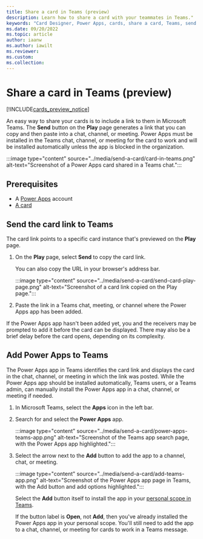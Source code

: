 ```yaml
---
title: Share a card in Teams (preview)
description: Learn how to share a card with your teammates in Teams."
keywords: "Card Designer, Power Apps, cards, share a card, Teams, send a card"
ms.date: 09/20/2022
ms.topic: article
author: iaanw
ms.author: iawilt
ms.reviewer: 
ms.custom: 
ms.collection: 
---
```


# Share a card in Teams (preview)

[!INCLUDE[cards_preview_notice](../includes/preview-include.md)]

An easy way to share your cards is to include a link to them in Microsoft Teams. The **Send** button on the **Play** page generates a link that you can copy and then paste into a chat, channel, or meeting. Power Apps must be installed in the Teams chat, channel, or meeting for the card to work and will be installed automatically unless the app is blocked in the organization.

   :::image type="content" source="../media/send-a-card/card-in-teams.png" alt-text="Screenshot of a Power Apps card shared in a Teams chat.":::

## Prerequisites

- A [Power Apps](https://powerapps.microsoft.com/) account
- [A card](../tutorials/hello-world-card.md)

## Send the card link to Teams

The card link points to a specific card instance that's previewed on the **Play** page.

1. On the **Play** page, select **Send** to copy the card link.

    You can also copy the URL in your browser's address bar.  

   :::image type="content" source="../media/send-a-card/send-card-play-page.png" alt-text="Screenshot of a card link copied on the Play page.":::

1. Paste the link in a Teams chat, meeting, or channel where the Power Apps app has been added.

If the Power Apps app hasn't been added yet, you and the receivers may be prompted to add it before the card can be displayed. There may also be a brief delay before the card opens, depending on its complexity.

## Add Power Apps to Teams

The Power Apps app in Teams identifies the card link and displays the card in the chat, channel, or meeting in which the link was posted. While the Power Apps app should be installed automatically, Teams users, or a Teams admin, can manually install the Power Apps app in a chat, channel, or meeting if needed.

1. In Microsoft Teams, select the **Apps** icon in the left bar.
1. Search for and select the **Power Apps** app.

   :::image type="content" source="../media/send-a-card/power-apps-teams-app.png" alt-text="Screenshot of the Teams app search page, with the Power Apps app highlighted.":::

1. Select the arrow next to the **Add** button to add the app to a channel, chat, or meeting.

   :::image type="content" source="../media/send-a-card/add-teams-app.png" alt-text="Screenshot of the Power Apps app page in Teams, with the Add button and add options highlighted.":::

   Select the **Add** button itself to install the app in your [personal scope in Teams](../../teams/create-apps-overview.md).

   If the button label is **Open**, not **Add**, then you've already installed the Power Apps app in your personal scope. You'll still need to add the app to a chat, channel, or meeting for cards to work in a Teams message.

